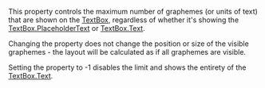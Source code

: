 This property controls the maximum number of graphemes (or units of text) that are shown on the [TextBox](https://developer.roblox.com/en-us/api-reference/class/TextBox), regardless of whether it's showing the [TextBox.PlaceholderText](https://developer.roblox.com/en-us/api-reference/property/TextBox/PlaceholderText) or [TextBox.Text](https://developer.roblox.com/en-us/api-reference/property/TextBox/Text).

Changing the property does not change the position or size of the visible graphemes - the layout will be calculated as if all graphemes are visible.

Setting the property to -1 disables the limit and shows the entirety of the [TextBox.Text](https://developer.roblox.com/en-us/api-reference/property/TextBox/Text).